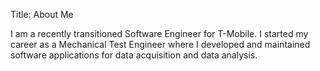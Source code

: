 Title: About Me

I am a recently transitioned Software Engineer for T-Mobile. I started my career as a Mechanical Test Engineer where I developed and maintained software applications for data acquisition and data analysis. 